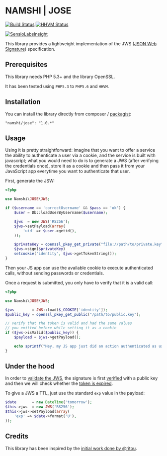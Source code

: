 # NAMSHI | JOSE

[![Build Status](https://travis-ci.org/namshi/jose.png?branch=master)](https://travis-ci.org/namshi/jose)
[![HHVM Status](http://hhvm.h4cc.de/badge/namshi/jose.png)](http://hhvm.h4cc.de/package/namshi/jose)

[![SensioLabsInsight](https://insight.sensiolabs.com/projects/4beaf3d1-0bc6-4869-b99f-71dc951a2a05/mini.png)](https://insight.sensiolabs.com/projects/4beaf3d1-0bc6-4869-b99f-71dc951a2a05)

This library provides a lightweight
implementation of the JWS
([JSON Web Signature](http://tools.ietf.org/html/draft-jones-json-web-signature-04)) specification.

## Prerequisites

This library needs PHP 5.3+ and the library OpenSSL.

It has been tested using `PHP5.3` to `PHP5.6` and `HHVM`.


## Installation

You can install the library directly from
composer / [packagist](https://packagist.org/packages/namshi/jose):

```
"namshi/jose": "1.0.*"
```

## Usage

Using it is pretty straightforward:
imagine that you want to offer a service
the ability to authenticate a user via
a cookie, and the service is built with
javascript; what you would need to do is
to generate a JWS (after verifying the
credentials once), store it as a cookie
and then pass it from your JavaScript app
everytime you want to authenticate that
user.

First, generate the JSW:

``` php
<?php

use Namshi\JOSE\JWS;

if ($username == 'correctUsername' && $pass == 'ok') {
	$user = Db::loadUserByUsername($username);

	$jws  = new JWS('RS256');
	$jws->setPayload(array(
		'uid' => $user->getid(),
	));

    $privateKey = openssl_pkey_get_private("file://path/to/private.key", self::SSL_KEY_PASSPHRASE);;
    $jws->sign($privateKey)
    setcookie('identity', $jws->getTokenString());
}
```

Then your JS app can use the available cookie to execute
authenticated calls, without sending passwords or credentials.

Once a request is submitted, you only have to verify that it
is a valid call:

``` php
<?php

use Namshi\JOSE\JWS;

$jws        = JWS::load($_COOKIE['identity']);
$public_key = openssl_pkey_get_public("/path/to/public.key");

// verify that the token is valid and had the same values
// you emitted before while setting it as a cookie
if ($jws->isValid($public_key)) {
	$payload = $jws->getPayload();

	echo sprintf("Hey, my JS app just did an action authenticated as user #%s", $payload['id']);
}
```

## Under the hood

In order to [validate the JWS](https://github.com/namshi/jose/blob/master/src/Namshi/JOSE/JWS.php#L126),
the signature is first [verified](https://github.com/namshi/jose/blob/master/src/Namshi/JOSE/JWS.php#L110)
with a public key and then we will check whether the [token is expired](https://github.com/namshi/jose/blob/master/src/Namshi/JOSE/JWS.php#L172).

To give a JWS a TTL, just use the standard `exp` value in the payload:

``` php
$date    	= new DateTime('tomorrow');
$this->jws  = new JWS('RS256');
$this->jws->setPayload(array(
	'exp' => $date->format('U'),
));
```

## Credits

This library has been inspired by the
[initial work done by @ritou](https://github.com/ritou/php-Akita_JOSE).
